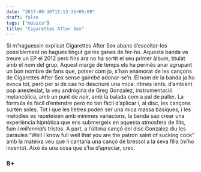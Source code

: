 ```yaml
---
date: "2017-09-30T11:13:31+00:00"
draft: false
tags: ["música"]
title: "Cigarettes After Sex"
---
```

<!-- more -->

Si m’haguessin explicat Cigarettes After Sex abans d’escoltar-los possiblement no hagués tingut gaires ganes de fer-ho. Aquesta banda va treure un EP el 2012 però fins ara no ha sortit el seu primer àlbum, titulat amb el nom del grup. Aquest marge de temps els ha permès anar agrupant un bon nombre de fans que, potser com jo, s’han enamorat de les cançons de Cigarettes After Sex sense gairebé adonar-se’n. El nom de la banda ja ho evoca tot, però per si de cas ho descriuré una mica: ritmes lents, d’ambient pop anestesiat, la veu andrògina de Greg Gonzalez, instrumentació melancòlica, amb un punt de _noir_, amb la balada com a pal de paller. La fórmula és fàcil d’entendre però no tan fàcil d’aplicar i, al disc, les cançons surten soles. Tot i que les lletres poden ser una mica massa bàsiques, i les melodies es repeteixen amb mínimes variacions, la banda sap crear una experiència hipnòtica que ens submergeix en aquesta atmosfera de llits, fum i _millennials_ tristos. A part, a l’última cançó del disc Gonzalez diu les paraules “Well I know full well that you are the patron saint of sucking cock” amb la mateixa veu que li cantaria una cançó de bressol a la seva filla (m’ho invento). Això és una cosa que s’ha d’apreciar, crec.

### 8+